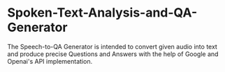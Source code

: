 # Spoken-Text-Analysis-and-QA-Generator
The Speech-to-QA Generator is intended to convert given audio
into text and produce precise Questions and Answers with the help of Google and Openai's API implementation.
